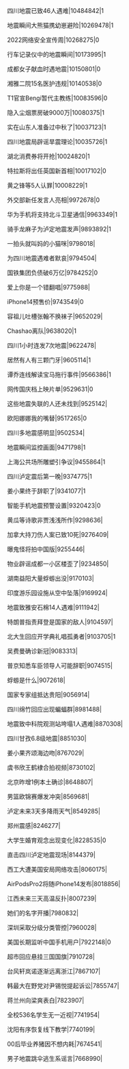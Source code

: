 四川地震已致46人遇难|10484842|1

地震瞬间大熊猫携幼崽避险|10269478|1

2022网络安全宣传周|10268275|0

行车记录仪中的地震瞬间|10173995|1

成都女子献血时遇地震|10150801|0

湘雅二院15名医护违规|10140538|0

T1官宣Bengi暂代主教练|10083596|0

隐入尘烟票房破9000万|10080375|1

实在山东人准备过中秋了|10037123|1

四川地震局辟谣旱震理论|10035726|1

湖北消费券将开抢|10024820|1

特拉斯将出任英国新首相|10017102|0

黄之锋等5人认罪|10008229|1

外交部新任发言人亮相|9972678|0

华为手机将支持北斗卫星通信|9963349|1

骑手龙麻子为泸定地震发声|9893892|1

一拍头就叫妈的小猫咪|9798018|

为四川地震遇难者默哀|9794504|

国铁集团负债破6万亿|9784252|0

爱上你是一个错翻唱|9775988|

iPhone14预售价|9743549|0

容祖儿吐槽张翰不换袜子|9652029|

Chashao离队|9638020|1

四川1小时连发7次地震|9622478|

居然有人有三颗门牙|9605114|1

谭乔连线解读宝马拖行事件|9566386|1

网传国庆档上映片单|9529631|0

这些地震失联的人还未找到|9525142|

欧阳娜娜我的嘴替|9517265|0

四川多地震感明显|9502534|

地震瞬间监控画面|9471798|1

上海公共场所雕塑引争议|9455864|1

四川泸定震后第一晚|9374775|1

姜小果终于辞职了|9341077|1

智能手机地震预警设置|9320423|0

黄瓜等诗歌非贾浅浅所作|9298636|

加拿大持刀伤人案已致10死|9276409|

曝鬼怪将拍中国版|9255446|

物业辟谣成都一小区楼歪了|9234850|

湖南益阳大量蜉蝣出没|9170103|

印度游乐园设施从空中坠落|9169924|

地震致雅安石棉14人遇难|9111942|

特朗普指责拜登是国家的敌人|9104597|

北大生回应开学典礼唱孤勇者|9103705|1

吴费曼确诊新冠|9083313|

普京知悉车臣领导人可能辞职|9074515|

蜉蝣是什么|9072618|

国家专家组抵达贵阳|9056914|

四川绵竹回应出现蝙蝠群|8981488|

地震致中科院观测站垮塌1人遇难|8870308|

四川甘孜6.8级地震|8851030|

姜小果齐颂海边吻|8767029|

虞书欣王鹤棣合拍视频|8730102|

北京昨增1例本土确诊|8648807|

男篮欧锦赛爆发冲突|8569681|

泸定未来3天多降雨天气|8549285|

郑州震感|8246277|

大学生婚育观念出现变化|8228535|0

直击四川泸定地震现场|8144379|

西工大遭美国安局网络攻击|8060175|

AirPodsPro2将随iPhone14发布|8018856|

江西未来三天高温反扑|8007239|

她们的名字开播|7980832|

深圳采取分级分类管控|7960028|

美国长期监听中国手机用户|7922148|0

超市回应悬挂三国国旗|7910728|

台风轩岚诺逐渐远离浙江|7867107|

韩最大在野党对尹锡悦提起诉讼|7855747|

蒋兰州向梁爽表白|7823907|

全校536名学生无一近视|7741954|

沈阳有序恢复线下教学|7740199|

00后毕业养猪因不想内耗|7674541|

男子地震跳伞逃生系谣言|7668990|

